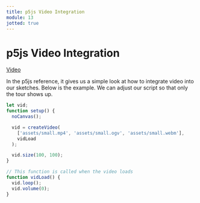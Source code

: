 ```yaml
---
title: p5js Video Integration
module: 13
jotted: true
---
```


# p5js Video Integration

<a href="https://umontana.zoom.us/rec/play/7Jwsfuuvrz03G4bDsgSDB_8sW429Lqms0yZPrKVZyEqzAXRVYFOmYrRHZ7S8QRfHuQZcnX6Hw5C-McCk?continueMode=true">Video</a>

In the p5js reference, it gives us a simple look at how to integrate video into our sketches.  Below is the example.  We can adjust our script so that only the tour shows up.  

```js
let vid;
function setup() {
  noCanvas();

  vid = createVideo(
    ['assets/small.mp4', 'assets/small.ogv', 'assets/small.webm'],
    vidLoad
  );

  vid.size(100, 100);
}

// This function is called when the video loads
function vidLoad() {
  vid.loop();
  vid.volume(0);
}
```


